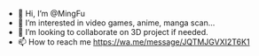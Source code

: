 - 👋 Hi, I’m @MingFu
- 👀 I’m interested in video games, anime, manga scan...
- 💞️ I’m looking to collaborate on 3D project if needed.
- 📫 How to reach me https://wa.me/message/JQTMJGVXI2T6K1

<!---
MingFu-3Designer/MingFu is a ✨ special ✨ repository because its `README.md` (this file) appears on your GitHub profile.
You can click the Preview link to take a look at your changes.
--->
